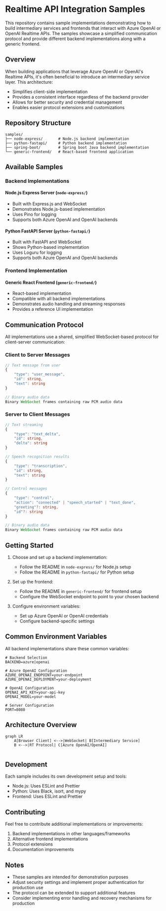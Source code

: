 # Realtime API Integration Samples

This repository contains sample implementations demonstrating how to build intermediary services and frontends that interact with Azure OpenAI or OpenAI Realtime APIs. The samples showcase a simplified communication protocol and provide different backend implementations along with a generic frontend.

## Overview

When building applications that leverage Azure OpenAI or OpenAI's Realtime APIs, it's often beneficial to introduce an intermediary service layer. This architecture:

- Simplifies client-side implementation
- Provides a consistent interface regardless of the backend provider
- Allows for better security and credential management
- Enables easier protocol extensions and customizations

## Repository Structure

```
samples/
├── node-express/       # Node.js backend implementation
├── python-fastapi/     # Python backend implementation
├── spring-boot/        # Spring boot Java backend implementation
└── generic-frontend/   # React-based frontend application
```

## Available Samples

### Backend Implementations

#### Node.js Express Server (`node-express/`)
- Built with Express.js and WebSocket
- Demonstrates Node.js-based implementation
- Uses Pino for logging
- Supports both Azure OpenAI and OpenAI backends

#### Python FastAPI Server (`python-fastapi/`)
- Built with FastAPI and WebSocket
- Shows Python-based implementation
- Uses Loguru for logging
- Supports both Azure OpenAI and OpenAI backends

### Frontend Implementation

#### Generic React Frontend (`generic-frontend/`)
- React-based implementation
- Compatible with all backend implementations
- Demonstrates audio handling and streaming responses
- Provides a reference UI implementation

## Communication Protocol

All implementations use a shared, simplified WebSocket-based protocol for client-server communication:

### Client to Server Messages

```typescript
// Text message from user
{
    "type": "user_message",
    "id": string,
    "text": string
}

// Binary audio data
Binary WebSocket frames containing raw PCM audio data
```

### Server to Client Messages

```typescript
// Text streaming
{
    "type": "text_delta",
    "id": string,
    "delta": string
}

// Speech recognition results
{
    "type": "transcription",
    "id": string,
    "text": string
}

// Control messages
{
    "type": "control",
    "action": "connected" | "speech_started" | "text_done",
    "greeting"?: string,
    "id"?: string
}

// Binary audio data
Binary WebSocket frames containing raw PCM audio data
```

## Getting Started

1. Choose and set up a backend implementation:
   - Follow the README in `node-express/` for Node.js setup
   - Follow the README in `python-fastapi/` for Python setup

2. Set up the frontend:
   - Follow the README in `generic-frontend/` for frontend setup
   - Configure the WebSocket endpoint to point to your chosen backend

3. Configure environment variables:
   - Set up Azure OpenAI or OpenAI credentials
   - Configure backend-specific settings

## Common Environment Variables

All backend implementations share these common variables:

```env
# Backend Selection
BACKEND=azure|openai

# Azure OpenAI Configuration
AZURE_OPENAI_ENDPOINT=your-endpoint
AZURE_OPENAI_DEPLOYMENT=your-deployment

# OpenAI Configuration
OPENAI_API_KEY=your-api-key
OPENAI_MODEL=your-model

# Server Configuration
PORT=8080
```

## Architecture Overview

```mermaid
graph LR
    A[Browser Client] <-->|WebSocket| B[Intermediary Service]
    B <-->|RT Protocol| C[Azure OpenAI/OpenAI]


```

## Development

Each sample includes its own development setup and tools:

- Node.js: Uses ESLint and Prettier
- Python: Uses Black, isort, and mypy
- Frontend: Uses ESLint and Prettier

## Contributing

Feel free to contribute additional implementations or improvements:

1. Backend implementations in other languages/frameworks
2. Alternative frontend implementations
3. Protocol extensions
4. Documentation improvements

## Notes

- These samples are intended for demonstration purposes
- Adjust security settings and implement proper authentication for production use
- The protocol can be extended to support additional features
- Consider implementing error handling and recovery mechanisms for production
